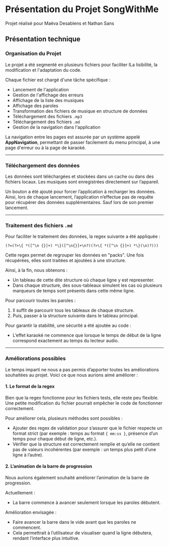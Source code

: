 # Présentation du Projet SongWithMe

Projet réalisé pour Maëva Desablens et Nathan Sans

## Présentation technique

### Organisation du Projet

Le projet a été segmenté en plusieurs fichiers pour faciliter lLa lisibilité, la modification et l'adaptation du code.

Chaque fichier est chargé d'une tâche spécifique :  
- Lancement de l'application  
- Gestion de l'affichage des erreurs  
- Affichage de la liste des musiques  
- Affichage des paroles  
- Transformation des fichiers de musique en structure de données  
- Téléchargement des fichiers `.mp3`  
- Téléchargement des fichiers `.md`  
- Gestion de la navigation dans l'application  

La navigation entre les pages est assurée par un système appelé **AppNavigation**, permettant de passer facilement du menu principal, à une page d'erreur ou à la page de karaoké.

---

### Téléchargement des données

Les données sont téléchargées et stockées dans un cache ou dans des fichiers locaux. Les musiques sont enregistrées directement sur l’appareil.

Un bouton a été ajouté pour forcer l’application à recharger les données. Ainsi, lors de chaque lancement, l’application n’effectue pas de requête pour récupérer des données supplémentaires. Sauf lors de son premier lancement.

---

### Traitement des fichiers `.md`

Pour faciliter le traitement des données, la regex suivante a été appliquée :  

```regex
(?=(?>\{ *([^\n {}]+) *\}([^\n{}]+\n?)(?>\{ *([^\n {}]+) *\}(\n)?)))
```
Cette regex permet de regrouper les données en "packs". Une fois récupérées, elles sont traitées et ajoutées à une structure.  

Ainsi, à la fin, nous obtenons :  
- Un tableau de cette dite structure où chaque ligne y est representer.  
- Dans chaque structure, des sous-tableaux simulent les cas où plusieurs marqueurs de temps sont présents dans cette même ligne.  

Pour parcourir toutes les paroles :  
1. Il suffit de parcourir tous les tableaux de chaque structure.  
2. Puis, passer à la structure suivante dans le tableau principal.  

Pour garantir la stabilité, une sécurité a été ajoutée au code :  
- L’effet karaoké ne commence que lorsque le temps de début de la ligne correspond exactement au temps du lecteur audio.  

---

### Améliorations possibles

Le temps imparti ne nous a pas permis d’apporter toutes les améliorations souhaitées au projet. Voici ce que nous aurions aimé améliorer :

#### 1. Le format de la regex
Bien que la regex fonctionne pour les fichiers tests, elle reste peu flexible. Une petite modification du fichier pourrait empêcher le code de fonctionner correctement.  

Pour améliorer cela, plusieurs méthodes sont possibles :  
- Ajouter des regex de validation pour s’assurer que le fichier respecte un format strict (par exemple : temps au format `{ mm:ss }`, présence d’un temps pour chaque début de ligne, etc.).  
- Vérifier que la structure est correctement remplie et qu’elle ne contient pas de valeurs incohérentes (par exemple : un temps plus petit d’une ligne à l’autre).  

#### 2. L’animation de la barre de progression
Nous aurions également souhaité améliorer l’animation de la barre de progression.  

Actuellement :  
- La barre commence à avancer seulement lorsque les paroles débutent.  

Amélioration envisagée :  
- Faire avancer la barre dans le vide avant que les paroles ne commencent.  
- Cela permettrait à l’utilisateur de visualiser quand la ligne débutera, rendant l’interface plus intuitive.


